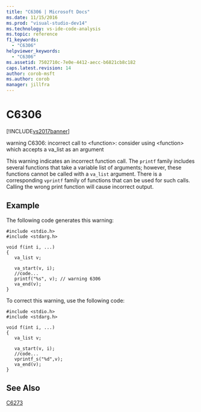 ```yaml
---
title: "C6306 | Microsoft Docs"
ms.date: 11/15/2016
ms.prod: "visual-studio-dev14"
ms.technology: vs-ide-code-analysis
ms.topic: reference
f1_keywords: 
  - "C6306"
helpviewer_keywords: 
  - "C6306"
ms.assetid: 7502710c-7e0e-4412-aecc-b6821cb8c182
caps.latest.revision: 14
author: corob-msft
ms.author: corob
manager: jillfra
---
```

# C6306
[!INCLUDE[vs2017banner](../includes/vs2017banner.md)]

warning C6306: incorrect call to \<function>: consider using \<function> which accepts a va_list as an argument  
  
 This warning indicates an incorrect function call. The `printf` family includes several functions that take a variable list of arguments; however, these functions cannot be called with a `va_list` argument. There is a corresponding `vprintf` family of functions that can be used for such calls. Calling the wrong print function will cause incorrect output.  
  
## Example  
 The following code generates this warning:  
  
```  
#include <stdio.h>  
#include <stdarg.h>  
  
void f(int i, ...)  
{  
   va_list v;  
  
   va_start(v, i);  
   //code...  
   printf("%s", v); // warning 6306   
   va_end(v);  
}  
```  
  
 To correct this warning, use the following code:  
  
```  
#include <stdio.h>  
#include <stdarg.h>  
  
void f(int i, ...)  
{  
   va_list v;  
  
   va_start(v, i);  
   //code...  
   vprintf_s("%d",v);  
   va_end(v);  
}  
```  
  
## See Also  
 [C6273](../code-quality/c6273.md)
